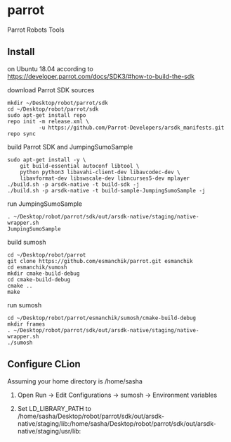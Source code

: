 # parrot
Parrot Robots Tools

## Install
on Ubuntu 18.04 according to 
https://developer.parrot.com/docs/SDK3/#how-to-build-the-sdk

download Parrot SDK sources
```
mkdir ~/Desktop/robot/parrot/sdk
cd ~/Desktop/robot/parrot/sdk
sudo apt-get install repo
repo init -m release.xml \
          -u https://github.com/Parrot-Developers/arsdk_manifests.git
repo sync
```
build Parrot SDK and JumpingSumoSample
```
sudo apt-get install -y \
    git build-essential autoconf libtool \
    python python3 libavahi-client-dev libavcodec-dev \
    libavformat-dev libswscale-dev libncurses5-dev mplayer
./build.sh -p arsdk-native -t build-sdk -j
./build.sh -p arsdk-native -t build-sample-JumpingSumoSample -j    
```
run JumpingSumoSample
```
. ~/Desktop/robot/parrot/sdk/out/arsdk-native/staging/native-wrapper.sh
JumpingSumoSample
```

build sumosh
```
cd ~/Desktop/robot/parrot
git clone https://github.com/esmanchik/parrot.git esmanchik
cd esmanchik/sumosh
mkdir cmake-build-debug
cd cmake-build-debug
cmake ..
make
```
run sumosh
```
cd ~/Desktop/robot/parrot/esmanchik/sumosh/cmake-build-debug
mkdir frames
. ~/Desktop/robot/parrot/sdk/out/arsdk-native/staging/native-wrapper.sh
./sumosh
```

## Configure CLion
Assuming your home directory is /home/sasha

1. Open Run -> Edit Configurations -> sumosh -> Environment variables

1. Set LD_LIBRARY_PATH to /home/sasha/Desktop/robot/parrot/sdk/out/arsdk-native/staging/lib:/home/sasha/Desktop/robot/parrot/sdk/out/arsdk-native/staging/usr/lib:
